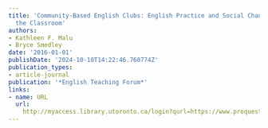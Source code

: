 ```yaml
---
title: 'Community-Based English Clubs: English Practice and Social Change outside
  the Classroom'
authors:
- Kathleen F. Malu
- Bryce Smedley
date: '2016-01-01'
publishDate: '2024-10-10T14:22:46.760774Z'
publication_types:
- article-journal
publication: '*English Teaching Forum*'
links:
- name: URL
  url: 
    http://myaccess.library.utoronto.ca/login?qurl=https://www.proquest.com/docview/1871579117?accountid=14771&bdid=38382&_bd=FpHfCHzqnDLxlh3Pkk%2BCnNgZ1rQ%3D
---
```

